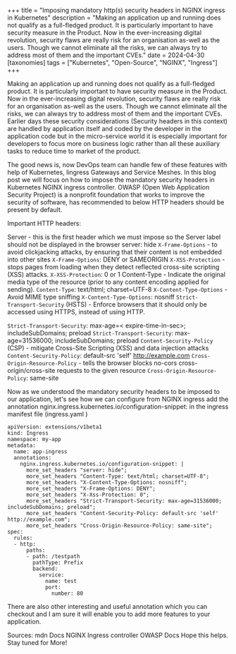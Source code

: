 +++
title = "Imposing mandatory http(s) security headers in NGINX ingress in Kubernetes"
description = "Making an application up and running does not qualify as a full-fledged product. It is particularly important to have security measure in the Product. Now in the ever-increasing digital revolution, security flaws are really risk for an organisation as-well as the users. Though we cannot eliminate all the risks, we can always try to address most of them and the important CVEs."
date = 2024-04-30
[taxonomies] 
tags = ["Kubernetes", "Open-Source", "NGINX", "Ingress"]
+++

Making an application up and running does not qualify as a full-fledged product. It is particularly important to have security measure in the Product. Now in the ever-increasing digital revolution, security flaws are really risk for an organisation as-well as the users. Though we cannot eliminate all the risks, we can always try to address most of them and the important CVEs. Earlier days these security considerations (Security headers in this context) are handled by application itself and coded by the developer in the application code but in the micro-service world it is especially important for developers to focus more on business logic rather than all these auxiliary tasks to reduce time to market of the product.

The good news is, now DevOps team can handle few of these features with help of Kubernetes, Iingress Gateways and Service Meshes. In this blog post we will focus on how to impose the mandatory security headers in Kubernetes NGINX ingress controller.
OWASP (Open Web Application Security Project) is a nonprofit foundation that works to improve the security of software, has recommended to below HTTP headers should be present by default.

Important HTTP headers:

Server - this is the first header which we must impose so the Server label should not be displayed in the browser
server: hide
`X-Frame-Options` - to avoid clickjacking attacks, by ensuring that their content is not embedded into other sites
`X-Frame-Options`: DENY or SAMEORIGIN
`X-XSS-Protection` - stops pages from loading when they detect reflected cross-site scripting (XSS) attacks.
`X-XSS-Protection`: 0 or 1
Content-Type - Indicate the original media type of the resource (prior to any content encoding applied for sending).
`Content-Type`: text/html; charset=UTF-8
`X-Content-Type-Options` - Avoid MIME type sniffing
`X-Content-Type-Options`: nosniff
`Strict-Transport-Security` (HSTS) - Enforce browsers that it should only be accessed using HTTPS, instead of using HTTP.

`Strict-Transport-Security`: max-age=< expire-time-in-sec>; includeSubDomains; preload
`Strict-Transport-Security`: max-age=31536000; includeSubDomains; preload
`Content-Security-Policy` (CSP) - mitigate Cross-Site Scripting (XSS) and data injection attacks
`Content-Security-Policy`: default-src 'self' http://example.com
`Cross-Origin-Resource-Policy` - tells the browser blocks no-cors cross-origin/cross-site requests to the given resource
`Cross-Origin-Resource-Policy`: same-site

Now as we understood the mandatory security headers to be imposed to our application, let's see how we can configure from NGINX ingress add the annotation nginx.ingress.kubernetes.io/configuration-snippet: in the ingress manifest file (ingress.yaml )

```
apiVersion: extensions/v1beta1
kind: Ingress
namespace: my-app
metadata:
  name: app-ingress
  annotations:
    nginx.ingress.kubernetes.io/configuration-snippet: |
      more_set_headers "server: hide";
      more_set_headers "Content-Type: text/html; charset=UTF-8";
      more_set_headers "X-Content-Type-Options: nosniff";
      more_set_headers "X-Frame-Options: DENY";
      more_set_headers "X-Xss-Protection: 0";
      more_set_headers "Strict-Transport-Security: max-age=31536000; includeSubDomains; preload";
      more_set_headers "Content-Security-Policy: default-src 'self' http://example.com";
      more_set_headers "Cross-Origin-Resource-Policy: same-site";
spec:
  rules:
  - http:
      paths:
      - path: /testpath
        pathType: Prefix
        backend:
          service:
            name: test
            port:
              number: 80
```

There are also other interesting and useful annotation which you can checkout and I am sure it will enable you to add more features to your application.

Sources:
mdn Docs
NGINX Ingress controller
OWASP Docs
Hope this helps. Stay tuned for More!
